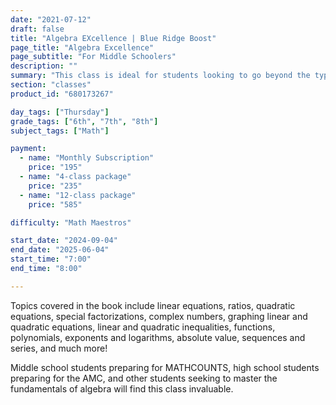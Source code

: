 ```yaml
---
date: "2021-07-12"
draft: false
title: "Algebra EXcellence | Blue Ridge Boost"
page_title: "Algebra Excellence"
page_subtitle: "For Middle Schoolers"
description: ""
summary: "This class is ideal for students looking to go beyond the typical school curriculum. Based on the renowned textbook by Art of Problem Solving founder Richard Rusczyk, the course emphasizes learning through problem-solving with instructors available to provide clarifying explanations. Instead of traditional lecturing, most of the class time is dedicated to tackling challenging problems. Students will be encouraged to write complete and clear solutions to exercises, an important skill in communicating mathematics effectively."
section: "classes"
product_id: "680173267"

day_tags: ["Thursday"]
grade_tags: ["6th", "7th", "8th"]
subject_tags: ["Math"]

payment:
  - name: "Monthly Subscription"
    price: "195"
  - name: "4-class package"
    price: "235"
  - name: "12-class package"
    price: "585"

difficulty: "Math Maestros"

start_date: "2024-09-04"
end_date: "2025-06-04"
start_time: "7:00"
end_time: "8:00"

---
```


<p>Topics covered in the book include linear equations, ratios, quadratic equations, special factorizations, complex numbers, graphing linear and quadratic equations, linear and quadratic inequalities, functions, polynomials, exponents and logarithms, absolute value, sequences and series, and much more!</p>

<p>Middle school students preparing for MATHCOUNTS, high school students preparing for the AMC, and other students seeking to master the fundamentals of algebra will find this class invaluable.</p>